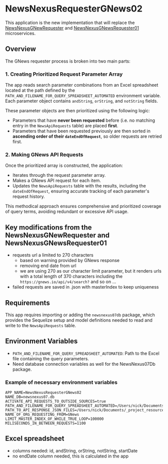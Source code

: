 # NewsNexusRequesterGNews02

This application is the new implementation that will replace the [NewsNexusGNewRequester](https://github.com/costa-rica/NewsNexusGNewRequester) and [NewsNexusGNewsRequester01](https://github.com/costa-rica/NewsNexusGNewsRequester01) microservices.

## Overview

The GNews requester process is broken into two main parts:

### 1. Creating Prioritized Request Parameter Array

The app reads search parameter combinations from an Excel spreadsheet located at the path defined by the `PATH_AND_FILENAME_FOR_QUERY_SPREADSHEET_AUTOMATED` environment variable. Each parameter object contains `andString`, `orString`, and `notString` fields.

These parameter objects are then prioritized using the following logic:

- Parameters that have **never been requested** before (i.e. no matching entry in the `NewsApiRequests` table) are placed **first**.
- Parameters that have been requested previously are then sorted in **ascending order of their `dateEndOfRequest`**, so older requests are retried first.

### 2. Making GNews API Requests

Once the prioritized array is constructed, the application:

- Iterates through the request parameter array.
- Makes a GNews API request for each item.
- Updates the `NewsApiRequests` table with the results, including the `dateEndOfRequest`, ensuring accurate tracking of each parameter's request history.

This methodical approach ensures comprehensive and prioritized coverage of query terms, avoiding redundant or excessive API usage.

## Key modifications from the NewsNexusGNewRequester and NewsNexusGNewsRequester01

- requests url a limited to 270 characters
  - based on warning provided by GNews response
  - removing end date from url
  - we are using 270 as our character limit parameter, but it renders urls with a total length of 370 characters including the `https://gnews.io/api/v4/search?` and so on ...
- failed requests are saved in .json with masterIndex to keep uniqueness

## Requirements

This app requires importing or adding the `newsnexus07db` package, which provides the Sequelize setup and model definitions needed to read and write to the `NewsApiRequests` table.

## Environment Variables

- `PATH_AND_FILENAME_FOR_QUERY_SPREADSHEET_AUTOMATED`: Path to the Excel file containing the query parameters.
- Need database connection variables as well for the NewsNexus07Db package.

### Example of necessary environment variables

```env
APP_NAME=NewsNexusRequesterGNews02
NAME_DB=newsnexus07.db
ACTIVATE_API_REQUESTS_TO_OUTSIDE_SOURCES=true
PATH_AND_FILENAME_FOR_QUERY_SPREADSHEET_AUTOMATED=/Users/nick/Documents/_project_resources/NewsNexus07/utilities/GNewsRequestsAutomated.xlsx
PATH_TO_API_RESPONSE_JSON_FILES=/Users/nick/Documents/_project_resources/NewsNexus07/api_response_json_files
NAME_OF_ORG_REQUESTING_FROM=GNews
LIMIT_MASTER_INDEX_OF_WHILE_TRUE_LOOP=100000
MILISECONDS_IN_BETWEEN_REQUESTS=1100
```

## Excel spreadsheet

- columns needed: id, andString, orString, notString, startDate
- no endDate column needed, this is calculated in the app
